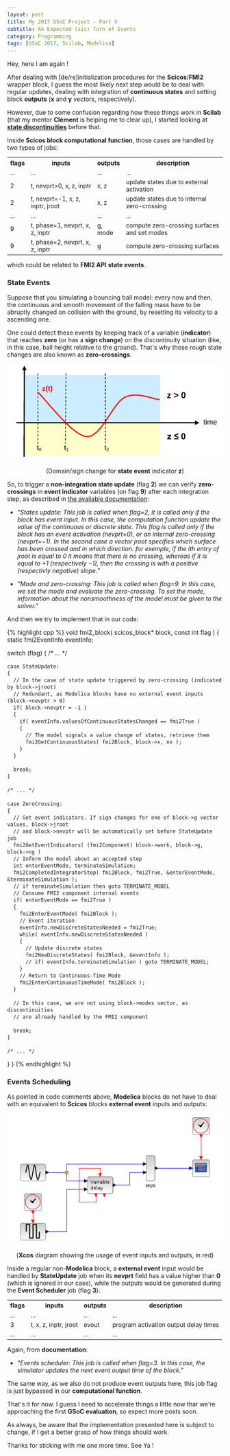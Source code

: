 ```yaml
---
layout: post
title: My 2017 GSoC Project - Part V
subtitle: An Expected (sic) Turn of Events
category: Programming
tags: [GSoC 2017, Scilab, Modelica]
--- 
```


Hey, here I am again !

After dealing with [de/re]initialization procedures for the **Scicos**/**FMI2** wrapper block, I guess the most likely next step would be to deal with regular updates, dealing with integration of **continuous states** and setting block **outputs** (**x** and **y** vectors, respectively).

However, due to some confusion regarding how these things work in **Scilab** (that my mentor **Clément** is helping me to clear up), I started looking at [**state discontinuities**](https://en.wikipedia.org/wiki/Classification_of_discontinuities) before that.

Inside **Scicos block computational function**, those cases are handled by two types of jobs:

<table style="width:100%">
  <tr> <th>flags</th> <th>                inputs                </th> <th>  outputs   </th> <th>               description                     </th> </tr>
  <tr> <td> ... </td> <td>                  ...                 </td> <td>    ...     </td> <td>                  ...                          </td> </tr>
  <tr> <td>  2  </td> <td>t, nevprt>0, x, z, inptr              </td> <td>   x, z     </td> <td>update states due to external activation       </td> </tr>
  <tr> <td>  2  </td> <td>t, nevprt=-1, x, z, inptr, jroot      </td> <td>   x, z     </td> <td>update states due to internal zero-crossing    </td> </tr>
  <tr> <td> ... </td> <td>                  ...                 </td> <td>    ...     </td> <td>                  ...                          </td> </tr>
  <tr> <td>  9  </td> <td>t, phase=1, nevprt, x, z, inptr       </td> <td>  g, mode   </td> <td>compute zero-crossing surfaces and set modes   </td> </tr>
  <tr> <td>  9  </td> <td>t, phase=2, nevprt, x, z, inptr       </td> <td>     g      </td> <td>compute zero-crossing surfaces                 </td> </tr>
</table>

which could be related to **FMI2 API** **state events**.

### State Events

Suppose that you simulating a bouncing ball model: every now and then, the continuous and smooth movement of the falling mass have to be abruptly changed on collision with the ground, by resetting its velocity to a ascending one. 

One could detect these events by keeping track of a variable (**indicator**) that reaches **zero** (or has a **sign change**) on the discontinuity situation (like, in this case, ball height relative to the ground). That's why those rough state changes are also known as **zero-crossings**.

<p align="center">
  <img src="/img/zero-crossing.png">
</p>
<p align="center">
  (Domain/sign change for <b>state event</b> indicator <b>z</b>)
</p>

So, to trigger a **non-integration state update** (flag **2**) we can verify **zero-crossings** in **event indicator** variables (on flag **9**) after each integration step, as described in [the available documentation](http://www.scicos.org/Newblock.pdf):

- *"States update: This job is called when flag=2, it is called only if the block has event input. In this case, the computation function update the value of the continuous or discrete state. This flag is called only if the block has an event activation (nevprt=0), or an internal zero-crossing (nevprt=−1). In the second case a vector jroot specifies which surface has been crossed and in which direction. for exemple, if the ith entry of jroot is equal to 0 it means that there is no crossing, whereas if it is equal to +1 (respectively −1), then the crossing is with a positive (respectivly negative) slope."*

- "*Mode and zero-crossing: This job is called when flag=9. In this case, we set the mode and evaluate the zero-crossing. To set the mode, information about the nonsmoothness of the model must be given to the solver.*"

And then we try to implement that in our code:

{% highlight cpp %}
void fmi2_block( scicos_block* block, const int flag )
{
  static fmi2EventInfo eventInfo;
  
  switch (flag)
  {
    /* ... */
  
    case StateUpdate:
    {
      // In the case of state update triggered by zero-crossing (indicated by block->jroot)
      // Redundant, as Modelica blocks have no external event inputs (block->nevptr > 0)
      if( block->nevptr = -1 )
      {
        if( eventInfo.valuesOfContinuousStatesChanged == fmi2True )
        {
          // The model signals a value change of states, retrieve them
          fmi2GetContinuousStates( fmi2Block, block->x, nx );
        }
      }

      break;
    }

    /* ... */
    
    case ZeroCrossing:
    {
      // Get event indicators. If sign changes for one of block->g vector values, block->jroot 
      // and block->nevptr will be automatically set before StateUpdate job
      fmi2GetEventIndicators( (fmi2Component) block->work, block->g, block->ng )
      // Inform the model about an accepted step
      int enterEventMode, terminateSimulation;
      fmi2CompletedIntegratorStep( fmi2Block, fmi2True, &enterEventMode, &terminateSimulation );
      // if terminateSimulation then goto TERMINATE_MODEL
      // Consume FMI2 component internal events
      if( enterEventMode == fmi2True )
      {
        fmi2EnterEventMode( fmi2Block );
        // Event iteration
        eventInfo.newDiscreteStatesNeeded = fmi2True;
        while( eventInfo.newDiscreteStatesNeeded )
        {
          // Update discrete states
          fmi2NewDiscreteStates( fmi2Block, &eventInfo );
          // if( eventInfo.terminateSimulation ) goto TERMINATE_MODEL;
        }
        // Return to Continuous-Time Mode
        fmi2EnterContinuousTimeMode( fmi2Block );
      }

      // In this case, we are not using block->modes vector, as discontinuities 
      // are already handled by the FMI2 component 
      
      break;
    }
    
    /* ... */
  }
}
{% endhighlight %}


### Events Scheduling

As pointed in code comments above, **Modelica** blocks do not have to deal with an equivalent to **Scicos** blocks **external event** inputs and outputs:

<p align="center">
  <img src="/img/ext_events_blocks.png">
</p>
<p align="center">
  (<b>Xcos</b> diagram showing the usage of event inputs and outputs, in red)
</p>

Inside a regular non-**Modelica** block, a **external event** input would be handled by **StateUpdate** job when its **nevprt** field has a value higher than **0** (which is ignored in our case), while the outputs would be generated during the **Event Scheduler** job (flag **3**): 

<table style="width:100%">
  <tr> <th>flags</th> <th>                inputs                </th> <th>  outputs   </th> <th>               description                     </th> </tr>
  <tr> <td> ... </td> <td>                  ...                 </td> <td>    ...     </td> <td>                  ...                          </td> </tr>
  <tr> <td>  3  </td> <td>t, x, z, inptr, jroot                 </td> <td>   evout    </td> <td>program activation output delay times          </td> </tr>
  <tr> <td> ... </td> <td>                  ...                 </td> <td>    ...     </td> <td>                  ...                          </td> </tr>
</table>

Again, from **documentation**:

- *"Events scheduler: This job is called when flag=3. In this case, the simulator updates the next event output time of the block."*

The same way, as we also do not produce event outputs here, this job flag is just bypassed in our **computational function**.


That's it for now. I guess I need to accelerate things a little now thar we're approaching the first **GSoC evaluation**, so expect more posts soon.

As always, be aware that the implementation presented here is subject to change, if I get a better grasp of how things should work.


Thanks for sticking with me one more time. See Ya !
